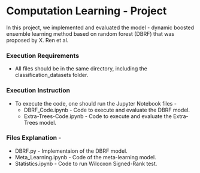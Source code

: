 # Computation Learning - Project


In this project, we implemented and evaluated the model - dynamic boosted ensemble learning method based on random
forest (DBRF) that was proposed by X. Ren et al.

### Execution Requirements
- All files should be in the same directory, including the classification_datasets folder.

### Execution Instruction
- To execute the code, one should run the Jupyter Notebook files - 
	- DBRF_Code.ipynb - Code to execute and evaluate the DBRF model.
	- Extra-Trees-Code.ipynb - Code to execute and evaluate the Extra-Trees model.

### Files Explanation - 
- DBRF.py - Implementaion of the DBRF model.
- Meta_Learning.ipynb - Code of the meta-learning model.
- Statistics.ipynb - Code to run Wilcoxon Signed-Rank test.